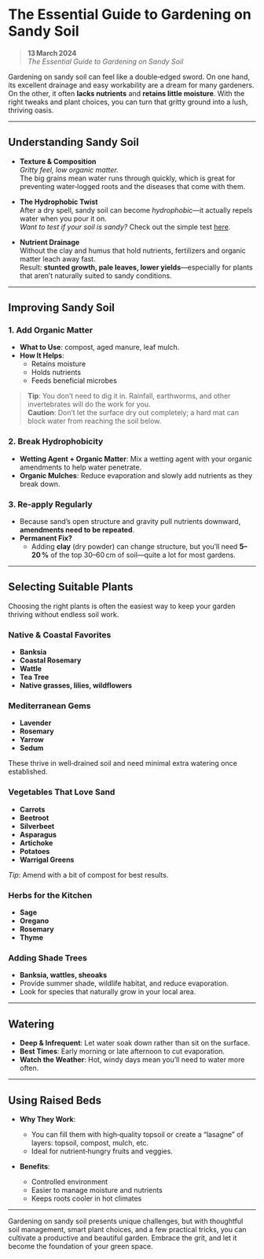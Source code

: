 # The Essential Guide to Gardening on Sandy Soil

> **13 March 2024**  
> *The Essential Guide to Gardening on Sandy Soil*

Gardening on sandy soil can feel like a double‑edged sword. On one hand, its excellent drainage and easy workability are a dream for many gardeners. On the other, it often **lacks nutrients** and **retains little moisture**. With the right tweaks and plant choices, you can turn that gritty ground into a lush, thriving oasis.

---

## Understanding Sandy Soil

- **Texture & Composition**  
  *Gritty feel, low organic matter.*  
  The big grains mean water runs through quickly, which is great for preventing water‑logged roots and the diseases that come with them.

- **The Hydrophobic Twist**  
  After a dry spell, sandy soil can become *hydrophobic*—it actually repels water when you pour it on.  
  *Want to test if your soil is sandy?* Check out the simple test [here](#).

- **Nutrient Drainage**  
  Without the clay and humus that hold nutrients, fertilizers and organic matter leach away fast.  
  Result: **stunted growth, pale leaves, lower yields**—especially for plants that aren’t naturally suited to sandy conditions.

---

## Improving Sandy Soil

### 1. Add Organic Matter  
- **What to Use**: compost, aged manure, leaf mulch.  
- **How It Helps**:  
  - Retains moisture  
  - Holds nutrients  
  - Feeds beneficial microbes

> **Tip**: You don’t need to dig it in. Rainfall, earthworms, and other invertebrates will do the work for you.  
> **Caution**: Don’t let the surface dry out completely; a hard mat can block water from reaching the soil below.

### 2. Break Hydrophobicity  
- **Wetting Agent + Organic Matter**: Mix a wetting agent with your organic amendments to help water penetrate.  
- **Organic Mulches**: Reduce evaporation and slowly add nutrients as they break down.

### 3. Re‑apply Regularly  
- Because sand’s open structure and gravity pull nutrients downward, **amendments need to be repeated**.  
- **Permanent Fix?**  
  - Adding **clay** (dry powder) can change structure, but you’ll need **5–20 %** of the top 30–60 cm of soil—quite a lot for most gardens.

---

## Selecting Suitable Plants

Choosing the right plants is often the easiest way to keep your garden thriving without endless soil work.

### Native & Coastal Favorites  
- **Banksia**  
- **Coastal Rosemary**  
- **Wattle**  
- **Tea Tree**  
- **Native grasses, lilies, wildflowers**

### Mediterranean Gems  
- **Lavender**  
- **Rosemary**  
- **Yarrow**  
- **Sedum**

These thrive in well‑drained soil and need minimal extra watering once established.

### Vegetables That Love Sand  
- **Carrots**  
- **Beetroot**  
- **Silverbeet**  
- **Asparagus**  
- **Artichoke**  
- **Potatoes**  
- **Warrigal Greens**  

*Tip*: Amend with a bit of compost for best results.

### Herbs for the Kitchen  
- **Sage**  
- **Oregano**  
- **Rosemary**  
- **Thyme**

### Adding Shade Trees  
- **Banksia, wattles, sheoaks**  
- Provide summer shade, wildlife habitat, and reduce evaporation.  
- Look for species that naturally grow in your local area.

---

## Watering

- **Deep & Infrequent**: Let water soak down rather than sit on the surface.  
- **Best Times**: Early morning or late afternoon to cut evaporation.  
- **Watch the Weather**: Hot, windy days mean you’ll need to water more often.

---

## Using Raised Beds

- **Why They Work**:  
  - You can fill them with high‑quality topsoil or create a “lasagne” of layers: topsoil, compost, mulch, etc.  
  - Ideal for nutrient‑hungry fruits and veggies.

- **Benefits**:  
  - Controlled environment  
  - Easier to manage moisture and nutrients  
  - Keeps roots cooler in hot climates

---

Gardening on sandy soil presents unique challenges, but with thoughtful soil management, smart plant choices, and a few practical tricks, you can cultivate a productive and beautiful garden. Embrace the grit, and let it become the foundation of your green space.